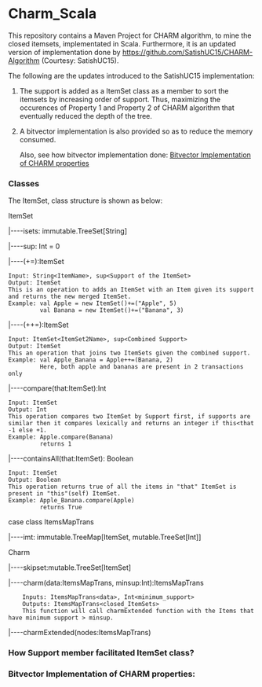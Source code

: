 # Charm_Scala

This repository contains a Maven Project for CHARM algorithm, to mine the closed itemsets, implementated in Scala. Furthermore, it is an updated version of implementation done by https://github.com/SatishUC15/CHARM-Algorithm (Courtesy: SatishUC15).

The following are the updates introduced to the SatishUC15 implementation:

1. The support is added as a ItemSet class as a member to sort the itemsets by increasing order of support. Thus, maximizing the occurences of Property 1 and Property 2 of CHARM algorithm that eventually reduced the depth of the tree.

2. A bitvector implementation is also provided so as to reduce the memory consumed. 
    
    Also, see how bitvector implementation done: [Bitvector Implementation of CHARM properties](#bitvector-implementation-of-charm-properties)

### Classes

The ItemSet,  class structure is shown as below:

ItemSet

|----isets: immutable.TreeSet[String]

|----sup: Int = 0

|----(+=):ItemSet

    Input: String<ItemName>, sup<Support of the ItemSet>
    Output: ItemSet
    This is an operation to adds an ItemSet with an Item given its support and returns the new merged ItemSet.
    Example: val Apple = new ItemSet()+=("Apple", 5)
             val Banana = new ItemSet()+=("Banana", 3)

|----(++=):ItemSet
        
    Input: ItemSet<ItemSet2Name>, sup<Combined Support>
    Output: ItemSet
    This an operation that joins two ItemSets given the combined support.
    Example: val Apple_Banana = Apple++=(Banana, 2)
             Here, both apple and bananas are present in 2 transactions only 

|----compare(that:ItemSet):Int
        
    Input: ItemSet
    Output: Int
    This operation compares two ItemSet by Support first, if supports are similar then it compares lexically and returns an integer if this<that -1 else +1.
    Example: Apple.compare(Banana)
             returns 1

|----containsAll(that:ItemSet): Boolean
        
    Input: ItemSet
    Output: Boolean
    This operation returns true of all the items in "that" ItemSet is present in "this"(self) ItemSet.
    Example: Apple_Banana.compare(Apple)
             returns True                                                                                                          


case class ItemsMapTrans

|----imt: immutable.TreeMap[ItemSet, mutable.TreeSet[Int]]


Charm 

|----skipset:mutable.TreeSet[ItemSet]

|----charm(data:ItemsMapTrans, minsup:Int):ItemsMapTrans

        Inputs: ItemsMapTrans<data>, Int<minimum_support>
        Outputs: ItemsMapTrans<closed_ItemSets>
        This function will call charmExtended function with the Items that have minimum support > minsup.
        
|----charmExtended(nodes:ItemsMapTrans)       


### How Support member facilitated ItemSet class?
                                                                                                                                                     
### Bitvector Implementation of CHARM properties:







